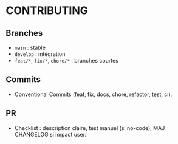 # CONTRIBUTING

## Branches
- `main` : stable
- `develop` : intégration
- `feat/*`, `fix/*`, `chore/*` : branches courtes

## Commits
- Conventional Commits (feat, fix, docs, chore, refactor, test, ci).

## PR
- Checklist : description claire, test manuel (si no-code), MAJ CHANGELOG si impact user.

